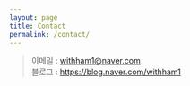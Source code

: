 ```yaml
---
layout: page
title: Contact
permalink: /contact/
---
```


> 이메일 : withham1@naver.com  
> 블로그 : <https://blog.naver.com/withham1>  